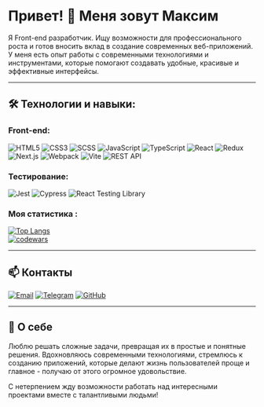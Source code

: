 <!--
**mdahovnik/mdahovnik** is a ✨ _special_ ✨ repository because its `README.md` (this file) appears on your GitHub profile.

Here are some ideas to get you started:

- 🔭 I’m currently working on ...
- 🌱 I’m currently learning ...
- 👯 I’m looking to collaborate on ...
- 🤔 I’m looking for help with ...
- 💬 Ask me about ...
- 📫 How to reach me: ...
- 😄 Pronouns: ...
- ⚡ Fun fact: ...
-->
# Привет! 👋 Меня зовут Максим

Я Front-end разработчик. Ищу возможности для профессионального роста и готов вносить вклад в создание современных веб-приложений. У меня есть опыт работы с современными технологиями и инструментами, которые помогают создавать удобные, красивые и эффективные интерфейсы.

---

## 🛠️ Технологии и навыки:

### Front-end:
![HTML5](https://img.shields.io/badge/-HTML5-E34F26?logo=html5&logoColor=white&style=fore-the-badge) 
![CSS3](https://img.shields.io/badge/-CSS3-1572B6?logo=css3&logoColor=white&style=flat-square) 
![SCSS](https://img.shields.io/badge/-SCSS-CC6699?logo=sass&logoColor=white&style=flat-square) 
![JavaScript](https://img.shields.io/badge/-JavaScript-F7DF1E?logo=javascript&logoColor=black&style=flat-square) 
![TypeScript](https://img.shields.io/badge/-TypeScript-007ACC?logo=typescript&logoColor=white&style=flat-square) 
![React](https://img.shields.io/badge/-React-61DAFB?logo=react&logoColor=black&style=flat-square) 
![Redux](https://img.shields.io/badge/-Redux-764ABC?logo=redux&logoColor=white&style=flat-square) 
![Next.js](https://img.shields.io/badge/-Next.js-000000?logo=next.js&logoColor=white&style=flat-square)
![Webpack](https://img.shields.io/badge/-Webpack-8DD6F9?logo=webpack&logoColor=black&style=flat-square) 
![Vite](https://img.shields.io/badge/-Vite-646CFF?logo=vite&logoColor=white&style=flat-square) 
![REST API](https://img.shields.io/badge/-REST_API-02569B?logo=postman&logoColor=white&style=flat-square)

### Тестирование:
![Jest](https://img.shields.io/badge/-Jest-C21325?logo=jest&logoColor=white&style=flat-square)
![Cypress](https://img.shields.io/badge/-Cypress-17202C?logo=cypress&logoColor=white&style=flat-square)
![React Testing Library](https://img.shields.io/badge/-React%20Testing%20Library-E33332?logo=testing-library&logoColor=white&style=flat-square)

### Моя статистика :
<!--[![Maksim's GitHub stats](https://github-readme-stats.vercel.app/api?username=mdahovnik&layout=compact&theme=transparent&hide=contribs)](https://github.com/anuraghazra/github-readme-stats)-->
[![Top Langs](https://github-readme-stats.vercel.app/api/top-langs/?username=mdahovnik&layout=compact&theme=transparent)](https://github.com/anuraghazra/github-readme-stats)  
[![codewars](https://www.codewars.com/users/mdahovnik/badges/small)](https://www.codewars.com/users/mdahovnik) 

---
## 📫 Контакты
[![Email](https://img.shields.io/badge/-Email-D14836?logo=gmail&logoColor=white&style=flat-square)](mailto:dahovnikm@yandex.ru)
[![Telegram](https://img.shields.io/badge/-Telegram-2CA5E0?logo=telegram&logoColor=white&style=flat-square)](https://t.me/mdahovnik)
[![GitHub](https://img.shields.io/badge/-GitHub-181717?logo=github&logoColor=white&style=flat-square)](https://github.com/mdahovnik)

---

## 🌟 О себе

Люблю решать сложные задачи, превращая их в простые и понятные решения. Вдохновляюсь современными технологиями, стремлюсь к созданию приложений, которые делают жизнь пользователей проще и главное - получаю от этого огромное удовольствие.

С нетерпением жду возможности работать над интересными проектами вместе с талантливыми людьми!
